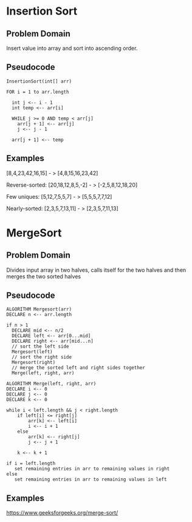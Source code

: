  # Insertion Sort

## Problem Domain

Insert value into array and sort into ascending order.  


## Pseudocode

    InsertionSort(int[] arr)
  
    FOR i = 1 to arr.length
    
      int j <-- i - 1
      int temp <-- arr[i]
      
      WHILE j >= 0 AND temp < arr[j]
        arr[j + 1] <-- arr[j]
        j <-- j - 1
        
      arr[j + 1] <-- temp

## Examples

[8,4,23,42,16,15] - > [4,8,15,16,23,42]


Reverse-sorted: [20,18,12,8,5,-2] - > [-2,5,8,12,18,20]

Few uniques: [5,12,7,5,5,7] - > [5,5,5,7,7,12]

Nearly-sorted: [2,3,5,7,13,11] - > [2,3,5,7,11,13]


 # MergeSort

## Problem Domain

Divides input array in two halves, calls itself for the two halves and then merges the two sorted halves


## Pseudocode

    
    ALGORITHM Mergesort(arr)
    DECLARE n <-- arr.length
           
    if n > 1
      DECLARE mid <-- n/2
      DECLARE left <-- arr[0...mid]
      DECLARE right <-- arr[mid...n]
      // sort the left side
      Mergesort(left)
      // sort the right side
      Mergesort(right)
      // merge the sorted left and right sides together
      Merge(left, right, arr)

    ALGORITHM Merge(left, right, arr)
    DECLARE i <-- 0
    DECLARE j <-- 0
    DECLARE k <-- 0

    while i < left.length && j < right.length
        if left[i] <= right[j]
            arr[k] <-- left[i]
            i <-- i + 1
        else
            arr[k] <-- right[j]
            j <-- j + 1
            
        k <-- k + 1

    if i = left.length
       set remaining entries in arr to remaining values in right
    else
       set remaining entries in arr to remaining values in left

## Examples

https://www.geeksforgeeks.org/merge-sort/










